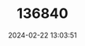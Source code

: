 ---
title: "136840"
category: "Geomys breviceps"
draft: false
date: 2024-02-22 13:03:51
languages:
  English: ["Baird's Pocket Gopher"]
---